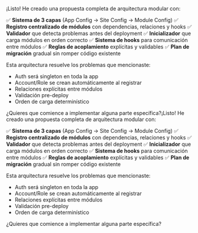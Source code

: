 
¡Listo! He creado una propuesta completa de arquitectura modular con:

✅ **Sistema de 3 capas** (App Config → Site Config → Module Config)
✅ **Registro centralizado de módulos** con dependencias, relaciones y hooks
✅ **Validador** que detecta problemas antes del deployment
✅ **Inicializador** que carga módulos en orden correcto
✅ **Sistema de hooks** para comunicación entre módulos
✅ **Reglas de acoplamiento** explícitas y validables
✅ **Plan de migración** gradual sin romper código existente

Esta arquitectura resuelve los problemas que mencionaste:
- Auth será singleton en toda la app
- Account/Role se crean automáticamente al registrar
- Relaciones explícitas entre módulos
- Validación pre-deploy
- Orden de carga determinístico

¿Quieres que comience a implementar alguna parte específica?¡Listo! He creado una propuesta completa de arquitectura modular con:

✅ **Sistema de 3 capas** (App Config → Site Config → Module Config)
✅ **Registro centralizado de módulos** con dependencias, relaciones y hooks
✅ **Validador** que detecta problemas antes del deployment
✅ **Inicializador** que carga módulos en orden correcto
✅ **Sistema de hooks** para comunicación entre módulos
✅ **Reglas de acoplamiento** explícitas y validables
✅ **Plan de migración** gradual sin romper código existente

Esta arquitectura resuelve los problemas que mencionaste:
- Auth será singleton en toda la app
- Account/Role se crean automáticamente al registrar
- Relaciones explícitas entre módulos
- Validación pre-deploy
- Orden de carga determinístico

¿Quieres que comience a implementar alguna parte específica?